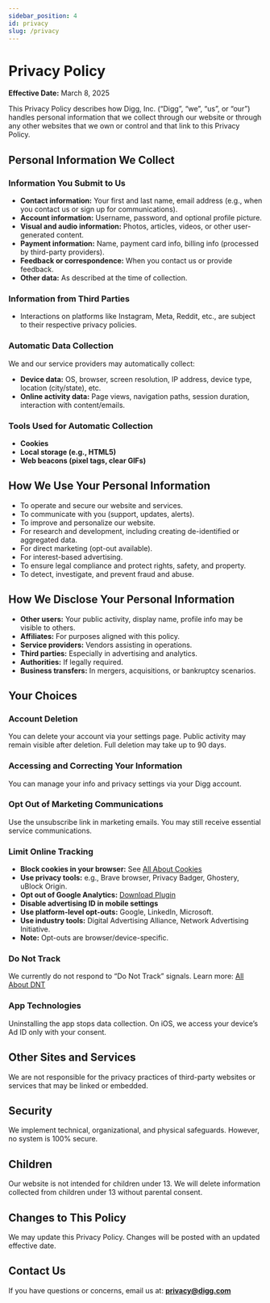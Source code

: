 ```yaml
---
sidebar_position: 4
id: privacy
slug: /privacy
---
```


# Privacy Policy

**Effective Date:** March 8, 2025

This Privacy Policy describes how Digg, Inc. (“Digg”, “we”, “us”, or “our”) handles personal information that we collect through our website or through any other websites that we own or control and that link to this Privacy Policy.

## Personal Information We Collect

### Information You Submit to Us

- **Contact information:** Your first and last name, email address (e.g., when you contact us or sign up for communications).
- **Account information:** Username, password, and optional profile picture.
- **Visual and audio information:** Photos, articles, videos, or other user-generated content.
- **Payment information:** Name, payment card info, billing info (processed by third-party providers).
- **Feedback or correspondence:** When you contact us or provide feedback.
- **Other data:** As described at the time of collection.

### Information from Third Parties

- Interactions on platforms like Instagram, Meta, Reddit, etc., are subject to their respective privacy policies.

### Automatic Data Collection

We and our service providers may automatically collect:

- **Device data:** OS, browser, screen resolution, IP address, device type, location (city/state), etc.
- **Online activity data:** Page views, navigation paths, session duration, interaction with content/emails.

### Tools Used for Automatic Collection

- **Cookies**
- **Local storage (e.g., HTML5)**
- **Web beacons (pixel tags, clear GIFs)**

## How We Use Your Personal Information

- To operate and secure our website and services.
- To communicate with you (support, updates, alerts).
- To improve and personalize our website.
- For research and development, including creating de-identified or aggregated data.
- For direct marketing (opt-out available).
- For interest-based advertising.
- To ensure legal compliance and protect rights, safety, and property.
- To detect, investigate, and prevent fraud and abuse.

## How We Disclose Your Personal Information

- **Other users:** Your public activity, display name, profile info may be visible to others.
- **Affiliates:** For purposes aligned with this policy.
- **Service providers:** Vendors assisting in operations.
- **Third parties:** Especially in advertising and analytics.
- **Authorities:** If legally required.
- **Business transfers:** In mergers, acquisitions, or bankruptcy scenarios.

## Your Choices

### Account Deletion

You can delete your account via your settings page. Public activity may remain visible after deletion. Full deletion may take up to 90 days.

### Accessing and Correcting Your Information

You can manage your info and privacy settings via your Digg account.

### Opt Out of Marketing Communications

Use the unsubscribe link in marketing emails. You may still receive essential service communications.

### Limit Online Tracking

- **Block cookies in your browser:** See [All About Cookies](https://www.allaboutcookies.org/)
- **Use privacy tools:** e.g., Brave browser, Privacy Badger, Ghostery, uBlock Origin.
- **Opt out of Google Analytics:** [Download Plugin](https://tools.google.com/dlpage/gaoptout)
- **Disable advertising ID in mobile settings**
- **Use platform-level opt-outs:** Google, LinkedIn, Microsoft.
- **Use industry tools:** Digital Advertising Alliance, Network Advertising Initiative.
- **Note:** Opt-outs are browser/device-specific.

### Do Not Track

We currently do not respond to “Do Not Track” signals. Learn more: [All About DNT](http://www.allaboutdnt.com)

### App Technologies

Uninstalling the app stops data collection. On iOS, we access your device’s Ad ID only with your consent.

## Other Sites and Services

We are not responsible for the privacy practices of third-party websites or services that may be linked or embedded.

## Security

We implement technical, organizational, and physical safeguards. However, no system is 100% secure.

## Children

Our website is not intended for children under 13. We will delete information collected from children under 13 without parental consent.

## Changes to This Policy

We may update this Privacy Policy. Changes will be posted with an updated effective date.

## Contact Us

If you have questions or concerns, email us at: **[privacy@digg.com](mailto:privacy@digg.com)**
